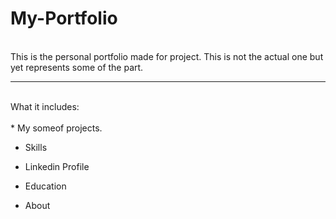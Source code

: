 # My-Portfolio
<br>
This is the personal portfolio made for project. This is not the actual one but yet represents some of the part.
<hr>
<br>
What it includes:
<br>
<br>
* My someof projects.

* Skills

* Linkedin Profile

* Education

* About
 
